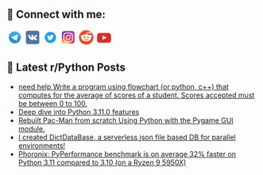 ## 🔎 Connect with me:
[<img src="https://github.com/bullbesh/bullbesh/blob/main/images/Telegram.png" width="32" height="32" />](https://t.me/bullbesh)
[<img src="https://github.com/bullbesh/bullbesh/blob/main/images/VK.png" width="32" height="32" />](https://vk.com/bullbesh)
[<img src="https://github.com/bullbesh/bullbesh/blob/main/images/Twitter.png" width="32" height="32" />](https://twitter.com/bullbesh1)
[<img src="https://github.com/bullbesh/bullbesh/blob/main/images/Instagram.png" width="32" height="32" />](https://www.instagram.com/bullbesh)
[<img src="https://github.com/bullbesh/bullbesh/blob/main/images/Reddit.png" width="32" height="32" />](https://www.reddit.com/user/bullbesh)
[<img src="https://github.com/bullbesh/bullbesh/blob/main/images/YouTube.png" width="32" height="32" />](https://www.youtube.com/channel/UCtfjRs6uzgq5mfm8S06WTcg)

## 📕 Latest r/Python Posts
<!-- BLOG-POST-LIST:START -->
- [need help Write a program using flowchart &lpar;or python, c++&rpar; that computes for the average of scores of a student. Scores accepted must be between 0 to 100.](https://www.reddit.com/r/Python/comments/ydybnk/need_help_write_a_program_using_flowchart_or/)
- [Deep dive into Python 3.11.0 features](https://www.reddit.com/r/Python/comments/ydxozv/deep_dive_into_python_3110_features/)
- [Rebuilt Pac-Man from scratch Using Python with the Pygame GUI module.](https://www.reddit.com/r/Python/comments/ydxh7t/rebuilt_pacman_from_scratch_using_python_with_the/)
- [I created DictDataBase, a serverless json file based DB for parallel environments!](https://www.reddit.com/r/Python/comments/ydwyh1/i_created_dictdatabase_a_serverless_json_file/)
- [Phoronix: PyPerformance benchmark is on average 32% faster on Python 3.11 compared to 3.10 &lpar;on a Ryzen 9 5950X&rpar;](https://www.reddit.com/r/Python/comments/ydwhob/phoronix_pyperformance_benchmark_is_on_average_32/)
<!-- BLOG-POST-LIST:END -->
